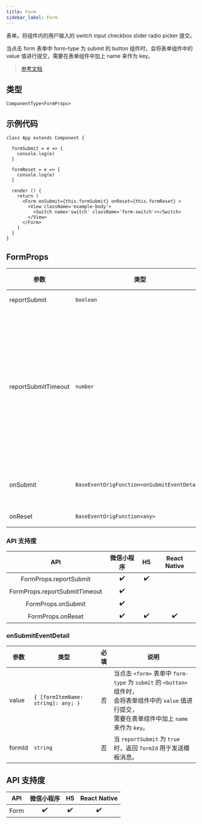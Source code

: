 ```yaml
---
title: Form
sidebar_label: Form
---
```


表单。将组件内的用户输入的 switch input checkbox slider radio picker 提交。

当点击 form 表单中 form-type 为 submit 的 button 组件时，会将表单组件中的 value 值进行提交，需要在表单组件中加上 name 来作为 key。

> [参考文档](https://developers.weixin.qq.com/miniprogram/dev/component/form.html)

## 类型

```tsx
ComponentType<FormProps>
```

## 示例代码

```tsx
class App extends Component {

  formSubmit = e => {
    console.log(e)
  }

  formReset = e => {
    console.log(e)
  }

  render () {
    return (
      <Form onSubmit={this.formSubmit} onReset={this.formReset} >
        <View className='example-body'>
          <Switch name='switch' className='form-switch'></Switch>
        </View>
      </Form>
    )
  }
}
```

## FormProps

<table>
  <thead>
    <tr>
      <th>参数</th>
      <th>类型</th>
      <th style="text-align:center">默认值</th>
      <th style="text-align:center">必填</th>
      <th>说明</th>
    </tr>
  </thead>
  <tbody>
    <tr>
      <td>reportSubmit</td>
      <td><code>boolean</code></td>
      <td style="text-align:center"><code>false</code></td>
      <td style="text-align:center">否</td>
      <td>是否返回 <code>formId</code> 用于发送模板消息。</td>
    </tr>
    <tr>
      <td>reportSubmitTimeout</td>
      <td><code>number</code></td>
      <td style="text-align:center"><code>0</code></td>
      <td style="text-align:center">否</td>
      <td>等待一段时间（毫秒数）以确认 <code>formId</code> 是否生效。<br />如果未指定这个参数，<code>formId</code> 有很小的概率是无效的（如遇到网络失败的情况）。<br />指定这个参数将可以检测 <code>formId</code> 是否有效，<br />以这个参数的时间作为这项检测的超时时间。<br />如果失败，将返回 <code>requestFormId:fail</code> 开头的 <code>formId</code>。</td>
    </tr>
    <tr>
      <td>onSubmit</td>
      <td><code>BaseEventOrigFunction&lt;onSubmitEventDetail&gt;</code></td>
      <td style="text-align:center"></td>
      <td style="text-align:center">否</td>
      <td>携带 form 中的数据触发 submit 事件<br />event.detail = { value : {'name': 'value'} , formId: '' }</td>
    </tr>
    <tr>
      <td>onReset</td>
      <td><code>BaseEventOrigFunction&lt;any&gt;</code></td>
      <td style="text-align:center"></td>
      <td style="text-align:center">否</td>
      <td>表单重置时会触发 reset 事件</td>
    </tr>
  </tbody>
</table>

### API 支持度

| API | 微信小程序 | H5 | React Native |
| :---: | :---: | :---: | :---: |
| FormProps.reportSubmit | ✔️ | ✔️ |  |
| FormProps.reportSubmitTimeout | ✔️ |  |  |
| FormProps.onSubmit | ✔️ |  |  |
| FormProps.onReset | ✔️ | ✔️ | ✔️ |

### onSubmitEventDetail

<table>
  <thead>
    <tr>
      <th>参数</th>
      <th>类型</th>
      <th style="text-align:center">必填</th>
      <th>说明</th>
    </tr>
  </thead>
  <tbody>
    <tr>
      <td>value</td>
      <td><code>{ [formItemName: string]: any; }</code></td>
      <td style="text-align:center">否</td>
      <td>当点击 <code>&lt;form&gt;</code> 表单中 <code>form-type</code> 为 <code>submit</code> 的 <code>&lt;button&gt;</code> 组件时，<br />会将表单组件中的 <code>value</code> 值进行提交，<br />需要在表单组件中加上 <code>name</code> 来作为 <code>key</code>。</td>
    </tr>
    <tr>
      <td>formId</td>
      <td><code>string</code></td>
      <td style="text-align:center">否</td>
      <td>当 <code>reportSubmit</code> 为 <code>true</code> 时，返回 <code>formId</code> 用于发送模板消息。</td>
    </tr>
  </tbody>
</table>

## API 支持度

| API | 微信小程序 | H5 | React Native |
| :---: | :---: | :---: | :---: |
| Form | ✔️ | ✔️ | ✔️ |
